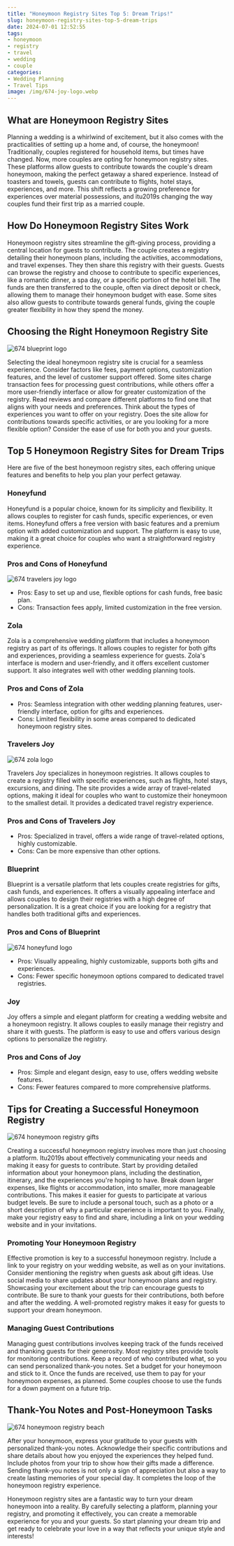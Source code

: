 ```yaml
---
title: "Honeymoon Registry Sites Top 5: Dream Trips!"
slug: honeymoon-registry-sites-top-5-dream-trips
date: 2024-07-01 12:52:55
tags:
- honeymoon
- registry
- travel
- wedding
- couple
categories:
- Wedding Planning
- Travel Tips
image: /img/674-joy-logo.webp 
---
```

## What are Honeymoon Registry Sites

Planning a wedding is a whirlwind of excitement, but it also comes with the practicalities of setting up a home and, of course, the honeymoon! Traditionally, couples registered for household items, but times have changed. Now, more couples are opting for honeymoon registry sites. These platforms allow guests to contribute towards the couple's dream honeymoon, making the perfect getaway a shared experience. Instead of toasters and towels, guests can contribute to flights, hotel stays, experiences, and more. This shift reflects a growing preference for experiences over material possessions, and itu2019s changing the way couples fund their first trip as a married couple.

## How Do Honeymoon Registry Sites Work

Honeymoon registry sites streamline the gift-giving process, providing a central location for guests to contribute. The couple creates a registry detailing their honeymoon plans, including the activities, accommodations, and travel expenses. They then share this registry with their guests. Guests can browse the registry and choose to contribute to specific experiences, like a romantic dinner, a spa day, or a specific portion of the hotel bill. The funds are then transferred to the couple, often via direct deposit or check, allowing them to manage their honeymoon budget with ease. Some sites also allow guests to contribute towards general funds, giving the couple greater flexibility in how they spend the money.

## Choosing the Right Honeymoon Registry Site

![674 blueprint logo](/img/674-blueprint-logo.webp)

Selecting the ideal honeymoon registry site is crucial for a seamless experience. Consider factors like fees, payment options, customization features, and the level of customer support offered. Some sites charge transaction fees for processing guest contributions, while others offer a more user-friendly interface or allow for greater customization of the registry. Read reviews and compare different platforms to find one that aligns with your needs and preferences. Think about the types of experiences you want to offer on your registry. Does the site allow for contributions towards specific activities, or are you looking for a more flexible option? Consider the ease of use for both you and your guests.

## Top 5 Honeymoon Registry Sites for Dream Trips

Here are five of the best honeymoon registry sites, each offering unique features and benefits to help you plan your perfect getaway.

### Honeyfund

Honeyfund is a popular choice, known for its simplicity and flexibility. It allows couples to register for cash funds, specific experiences, or even items. Honeyfund offers a free version with basic features and a premium option with added customization and support. The platform is easy to use, making it a great choice for couples who want a straightforward registry experience.

### Pros and Cons of Honeyfund

![674 travelers joy logo](/img/674-travelers-joy-logo.webp)

- Pros: Easy to set up and use, flexible options for cash funds, free basic plan.
- Cons: Transaction fees apply, limited customization in the free version.

### Zola

Zola is a comprehensive wedding platform that includes a honeymoon registry as part of its offerings. It allows couples to register for both gifts and experiences, providing a seamless experience for guests. Zola's interface is modern and user-friendly, and it offers excellent customer support. It also integrates well with other wedding planning tools.

### Pros and Cons of Zola

- Pros: Seamless integration with other wedding planning features, user-friendly interface, option for gifts and experiences.
- Cons: Limited flexibility in some areas compared to dedicated honeymoon registry sites.

### Travelers Joy

![674 zola logo](/img/674-zola-logo.webp)

Travelers Joy specializes in honeymoon registries. It allows couples to create a registry filled with specific experiences, such as flights, hotel stays, excursions, and dining. The site provides a wide array of travel-related options, making it ideal for couples who want to customize their honeymoon to the smallest detail. It provides a dedicated travel registry experience.

### Pros and Cons of Travelers Joy

- Pros: Specialized in travel, offers a wide range of travel-related options, highly customizable.
- Cons: Can be more expensive than other options.

### Blueprint

Blueprint is a versatile platform that lets couples create registries for gifts, cash funds, and experiences. It offers a visually appealing interface and allows couples to design their registries with a high degree of personalization. It is a great choice if you are looking for a registry that handles both traditional gifts and experiences.

### Pros and Cons of Blueprint

![674 honeyfund logo](/img/674-honeyfund-logo.webp)

- Pros: Visually appealing, highly customizable, supports both gifts and experiences.
- Cons: Fewer specific honeymoon options compared to dedicated travel registries.

### Joy

Joy offers a simple and elegant platform for creating a wedding website and a honeymoon registry. It allows couples to easily manage their registry and share it with guests. The platform is easy to use and offers various design options to personalize the registry.

### Pros and Cons of Joy

- Pros: Simple and elegant design, easy to use, offers wedding website features.
- Cons: Fewer features compared to more comprehensive platforms.

## Tips for Creating a Successful Honeymoon Registry

![674 honeymoon registry gifts](/img/674-honeymoon-registry-gifts.webp)

Creating a successful honeymoon registry involves more than just choosing a platform. Itu2019s about effectively communicating your needs and making it easy for guests to contribute. Start by providing detailed information about your honeymoon plans, including the destination, itinerary, and the experiences you're hoping to have. Break down larger expenses, like flights or accommodation, into smaller, more manageable contributions. This makes it easier for guests to participate at various budget levels. Be sure to include a personal touch, such as a photo or a short description of why a particular experience is important to you. Finally, make your registry easy to find and share, including a link on your wedding website and in your invitations.

### Promoting Your Honeymoon Registry

Effective promotion is key to a successful honeymoon registry. Include a link to your registry on your wedding website, as well as on your invitations. Consider mentioning the registry when guests ask about gift ideas. Use social media to share updates about your honeymoon plans and registry. Showcasing your excitement about the trip can encourage guests to contribute. Be sure to thank your guests for their contributions, both before and after the wedding. A well-promoted registry makes it easy for guests to support your dream honeymoon.

### Managing Guest Contributions

Managing guest contributions involves keeping track of the funds received and thanking guests for their generosity. Most registry sites provide tools for monitoring contributions. Keep a record of who contributed what, so you can send personalized thank-you notes. Set a budget for your honeymoon and stick to it. Once the funds are received, use them to pay for your honeymoon expenses, as planned. Some couples choose to use the funds for a down payment on a future trip.

## Thank-You Notes and Post-Honeymoon Tasks

![674 honeymoon registry beach](/img/674-honeymoon-registry-beach.webp)

After your honeymoon, express your gratitude to your guests with personalized thank-you notes. Acknowledge their specific contributions and share details about how you enjoyed the experiences they helped fund. Include photos from your trip to show how their gifts made a difference. Sending thank-you notes is not only a sign of appreciation but also a way to create lasting memories of your special day. It completes the loop of the honeymoon registry experience.

Honeymoon registry sites are a fantastic way to turn your dream honeymoon into a reality. By carefully selecting a platform, planning your registry, and promoting it effectively, you can create a memorable experience for you and your guests. So start planning your dream trip and get ready to celebrate your love in a way that reflects your unique style and interests!

